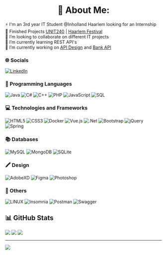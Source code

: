 <h1 align="center">💫 About Me: </h1>

⚡ I'm an 3rd year IT Student @Inholland Haarlem looking for an Internship<br>
🔭 Finished Projects [UNIT240](https://646415.000webhostapp.com/) | [Haarlem Festival](https://hf6.000webhostapp.com/page/festival) <br>
👯 I’m looking to collaborate on different IT projects <br>
📝 I’m currently learning REST API's <br>
🌱 I’m currently working on [API Design](https://github.com/Paliy0/api-design) and [Bank API](https://github.com/Paliy0/Bank-API) <br>

### 🌐 Socials
[![LinkedIn](https://img.shields.io/badge/LinkedIn-%230077B5.svg?logo=linkedin&logoColor=white)](https://linkedin.com/in/alexandru-beghiu) 

### 🚀 Programming Languages
![Java](https://img.shields.io/badge/java-black?style=for-the-badge&logo=openjdk)
![C#](https://img.shields.io/badge/c%23-%23239120.svg?style=for-the-badge&logo=c-sharp&logoColor=white) 
![C++](https://img.shields.io/badge/c++-%2300599C.svg?style=for-the-badge&logo=c%2B%2B&logoColor=white) 
![PHP](https://img.shields.io/badge/php-%23777BB4.svg?style=for-the-badge&logo=php&logoColor=white)
![JavaScript](https://img.shields.io/badge/javascript-%23323330.svg?style=for-the-badge&logo=javascript&logoColor=%23F7DF1E) 
![SQL](https://img.shields.io/badge/sql-black?style=for-the-badge&logo=mysql)

### 💻 Technologies and Frameworks
![HTML5](https://img.shields.io/badge/html5-%23E34F26.svg?style=for-the-badge&logo=html5&logoColor=white) 
![CSS3](https://img.shields.io/badge/css3-%231572B6.svg?style=for-the-badge&logo=css3&logoColor=white) 
![Docker](https://img.shields.io/badge/docker-%230db7ed.svg?style=for-the-badge&logo=docker&logoColor=white) 
![Vue.js](https://img.shields.io/badge/Vue.js-35495E?style=for-the-badge&logo=vue.js&logoColor=4FC08D) 
![.Net](https://img.shields.io/badge/.NET-5C2D91?style=for-the-badge&logo=.net&logoColor=white) 
![Bootstrap](https://img.shields.io/badge/bootstrap-%23563D7C.svg?style=for-the-badge&logo=bootstrap&logoColor=white)
![jQuery](https://img.shields.io/badge/jquery-%230769AD.svg?style=for-the-badge&logo=jquery&logoColor=white)
![Spring](https://img.shields.io/badge/Spring-6DB33F?style=for-the-badge&logo=spring&logoColor=white)

### 📚  Databases
![MySQL](	https://img.shields.io/badge/MySQL-00000F?style=for-the-badge&logo=mysql&logoColor=white) 
![MongoDB](https://img.shields.io/badge/MongoDB-%234ea94b.svg?style=for-the-badge&logo=mongodb&logoColor=white) 
![SQLite](https://img.shields.io/badge/sqlite-%2307405e.svg?style=for-the-badge&logo=sqlite&logoColor=white) 

### 🖍 Design
![AdobeXD](https://img.shields.io/badge/Adobe%20XD-470137?style=for-the-badge&logo=Adobe%20XD&logoColor=#FF61F6)
![Figma](https://img.shields.io/badge/Figma-purple?style=for-the-badge&logo=figma&logoColor=white)
![Photoshop](https://img.shields.io/badge/Photoshop-31A8FF?style=for-the-badge&logo=Adobe%20Photoshop&logoColor=black)

### 🔌 Others
![LINUX](https://img.shields.io/badge/Linux-FCC624?style=for-the-badge&logo=linux&logoColor=black) 
![Insomnia](https://img.shields.io/badge/Insomnia-black?style=for-the-badge&logo=insomnia&logoColor=5849BE) 
![Postman](https://img.shields.io/badge/Postman-orange?style=for-the-badge&logo=postman&logoColor=5849BE) 
![Swagger](https://img.shields.io/badge/-Swagger-%23Clojure?style=for-the-badge&logo=swagger&logoColor=white)

## 📊 GitHub Stats
![](https://github-readme-stats.vercel.app/api?username=sasabeghiu&theme=dark&hide_border=false&include_all_commits=false&count_private=true)
![](https://github-readme-streak-stats.herokuapp.com/?user=sasabeghiu&theme=dark&hide_border=false)
![](https://github-readme-stats.vercel.app/api/top-langs/?username=sasabeghiu&theme=dark&hide_border=false&include_all_commits=false&count_private=true&layout=compact)

---
[![](https://visitcount.itsvg.in/api?id=sasabeghiu&icon=5&color=11)](https://visitcount.itsvg.in)

